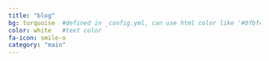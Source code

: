 ```yaml
---
title: "blog"
bg: turquoise  #defined in _config.yml, can use html color like '#0fbfcf'
color: white   #text color
fa-icon: smile-o
category: "main"
---
```



